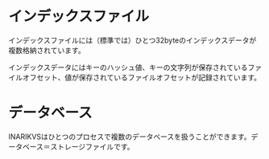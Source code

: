 # インデックスファイル

インデックスファイルには（標準では）ひとつ32byteのインデックスデータが複数格納されています。

インデックスデータにはキーのハッシュ値、キーの文字列が保存されているファイルオフセット、値が保存されているファイルオフセットが記録されています。

# データベース

INARIKVSはひとつのプロセスで複数のデータベースを扱うことができます。データベース＝ストレージファイルです。

